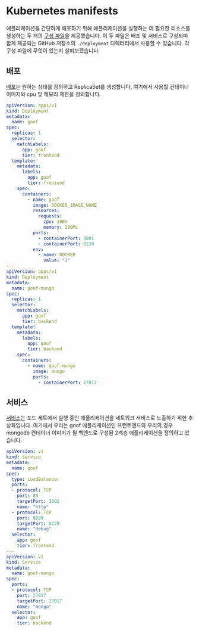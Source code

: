 # Kubernetes manifests

애플리케이션을 간단하게 배포하기 위해 애플리케이션을 실행하는 데 필요한 리소스를 생성하는 두 개의 [구성 파일](https://kubernetes.io/docs/concepts/configuration/overview/)을 제공했습니다. 이 두 파일은 배포 및 서비스로 구성되며 함께 제공되는 GitHub 저장소의 `./deployment` 디렉터리에서 사용할 수 있습니다. 각 구성 파일에 무엇이 있는지 살펴보겠습니다.

## 배포

[배포](https://kubernetes.io/docs/concepts/workloads/controllers/deployment/)는 원하는 상태를 정의하고 ReplicaSet를 생성합니다. 여기에서 사용할 컨테이너 이미지와 cpu 및 메모리 제한을 정의합니다.

```yaml
apiVersion: apps/v1
kind: Deployment
metadata:
  name: goof
spec:
  replicas: 1
  selector:
    matchLabels:
      app: goof
      tier: frontend
  template:
    metadata:
      labels:
        app: goof
        tier: frontend
    spec:
      containers:
        - name: goof
          image: DOCKER_IMAGE_NAME
          resources:
            requests:
              cpu: 100m
              memory: 100Mi
          ports:
            - containerPort: 3001
            - containerPort: 9229
          env:
            - name: DOCKER
              value: "1"
---
apiVersion: apps/v1
kind: Deployment
metadata:
  name: goof-mongo
spec:
  replicas: 1
  selector:
    matchLabels:
      app: goof
      tier: backend
  template:
    metadata:
      labels:
        app: goof
        tier: backend
    spec:
      containers:
        - name: goof-mongo
          image: mongo
          ports:
            - containerPort: 27017
```

## 서비스

[서비스](https://kubernetes.io/docs/concepts/services-networking/service/)는 포드 세트에서 실행 중인 애플리케이션을 네트워크 서비스로 노출하기 위한 추상화입니다. 여기에서 우리는 goof 애플리케이션인 프런트엔드와 우리의 경우 mongodb 컨테이너 이미지가 될 백엔드로 구성된 2계층 애플리케이션을 정의하고 있습니다.

```yaml
apiVersion: v1
kind: Service
metadata:
  name: goof
spec:
  type: LoadBalancer
  ports:
  - protocol: TCP
    port: 80
    targetPort: 3001
    name: "http"
  - protocol: TCP
    port: 9229
    targetPort: 9229
    name: "debug"
  selector:
    app: goof
    tier: frontend
---
apiVersion: v1
kind: Service
metadata:
  name: goof-mongo
spec:
  ports:
  - protocol: TCP
    port: 27017
    targetPort: 27017
    name: "mongo"
  selector:
    app: goof
    tier: backend
```
